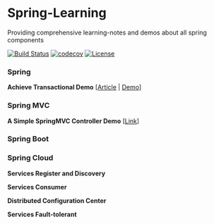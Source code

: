 # Spring-Learning
Providing comprehensive learning-notes and demos about all spring components

[![Build Status](https://travis-ci.org/shuaijunlan/Spring-Learning.svg?branch=master)](https://travis-ci.org/shuaijunlan/Spring-Learning)
[![codecov](https://codecov.io/gh/shuaijunlan/Spring-Learning/branch/master/graph/badge.svg)](https://codecov.io/gh/shuaijunlan/Spring-Learning)
[![License](https://img.shields.io/badge/license-Apache%202-4EB1BA.svg)](https://www.apache.org/licenses/LICENSE-2.0.html)

### Spring

**Achieve Transactional Demo** [[Article](Achieve-Transaction-Based-On-Spring.md) | [Demo](https://github.com/shuaijunlan/Spring-Learning/tree/master/spring/src/main/java/cn/shuaijunlan/spring)]

### Spring MVC
**A Simple SpringMVC Controller Demo**  [[Link](A-Simple-SpringMVC-Controller-Demo.md)]
### Spring Boot
### Spring Cloud

**Services Register and Discovery**

**Services Consumer**

**Distributed Configuration Center**

**Services Fault-tolerant**

